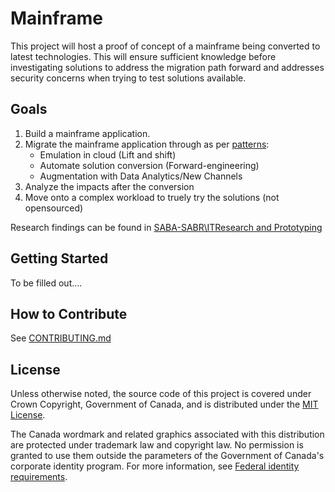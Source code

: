 # Mainframe

This project will host a proof of concept of a mainframe being converted to latest technologies. This will ensure sufficient knowledge before investigating solutions to address the migration path forward and addresses security concerns when trying to test solutions available.

## Goals

1. Build a mainframe application.
2. Migrate the mainframe application through as per [patterns](https://aws.amazon.com/blogs/enterprise-strategy/yes-you-should-modernize-your-mainframe-with-the-cloud/):
    - Emulation in cloud (Lift and shift)
    - Automate solution conversion (Forward-engineering)
    - Augmentation with Data Analytics/New Channels
3. Analyze the impacts after the conversion
4. Move onto a complex workload to truely try the solutions (not opensourced)

Research findings can be found in [SABA-SABR\ITResearch and Prototyping](https://github.com/sara-sabr/ITResearch-Prototyping/tree/feature/mainframe/topics/mainframe)


## Getting Started

To be filled out....

## How to Contribute

See [CONTRIBUTING.md](CONTRIBUTING.md)

## License

Unless otherwise noted, the source code of this project is covered under Crown Copyright, Government of Canada, and is distributed under the [MIT License](LICENSE).

The Canada wordmark and related graphics associated with this distribution are protected under trademark law and copyright law. No permission is granted to use them outside the parameters of the Government of Canada's corporate identity program. For more information, see [Federal identity requirements](https://www.canada.ca/en/treasury-board-secretariat/topics/government-communications/federal-identity-requirements.html).



